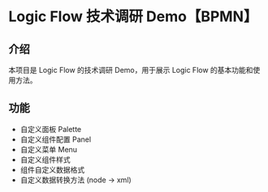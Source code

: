 # Logic Flow 技术调研 Demo【BPMN】

## 介绍

本项目是 Logic Flow 的技术调研 Demo，用于展示 Logic Flow 的基本功能和使用方法。

## 功能

- 自定义面板 Palette
- 自定义组件配置 Panel
- 自定义菜单 Menu
- 自定义组件样式
- 组件自定义数据格式
- 自定义数据转换方法 (node -> xml)